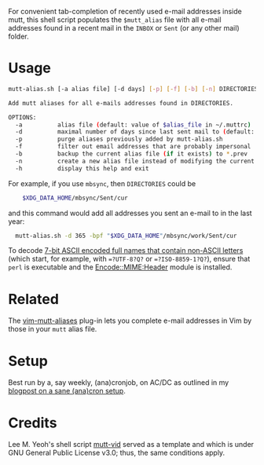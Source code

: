 For convenient tab-completion of recently used e-mail addresses inside mutt, this shell script populates the `$mutt_alias` file with all e-mail addresses found in a recent mail in the `INBOX` or `Sent` (or any other mail) folder.

# Usage

```sh
mutt-alias.sh [-a alias file] [-d days] [-p] [-f] [-b] [-n] DIRECTORIES

Add mutt aliases for all e-mails addresses found in DIRECTORIES.

OPTIONS:
  -a          alias file (default: value of $alias_file in ~/.muttrc)
  -d          maximal number of days since last sent mail to (default: 0 = unlimited)
  -p          purge aliases previously added by mutt-alias.sh
  -f          filter out email addresses that are probably impersonal
  -b          backup the current alias file (if it exists) to *.prev
  -n          create a new alias file instead of modifying the current one
  -h          display this help and exit

```

For example, if you use `mbsync`, then `DIRECTORIES` could be

```sh
    $XDG_DATA_HOME/mbsync/Sent/cur
```
and this command would add all addresses you sent an e-mail to in the last year:
```sh
  mutt-alias.sh -d 365 -bpf "$XDG_DATA_HOME"/mbsync/work/Sent/cur
```

To decode [7-bit ASCII encoded full names that contain non-ASCII letters](https://tools.ietf.org/html/rfc2047) (which start, for example, with `=?UTF-8?Q?` or `=?ISO-8859-1?Q?`), ensure that `perl` is executable and the [Encode::MIME:Header](https://perldoc.perl.org/Encode/MIME/Header.html) module is installed.

# Related

The [vim-mutt-aliases](https://github.com/Konfekt/vim-mutt-aliases) plug-in lets you complete e-mail addresses in Vim by those in your `mutt` alias file.

# Setup

Best run by a, say weekly, (ana)cronjob, on AC/DC as outlined in my [blogpost on a sane (ana)cron setup](https://konfekt.github.io/blog/2016/12/11/sane-cron-setup).

# Credits

Lee M. Yeoh's shell script [mutt-vid](https://gitlab.com/protist/mutt-vid) served as a template and which is under GNU General Public License v3.0;
thus, the same conditions apply.
